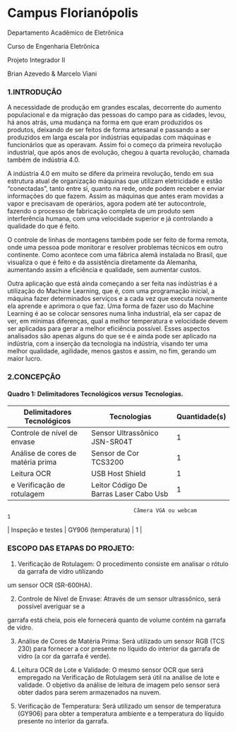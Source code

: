 # Campus Florianópolis

Departamento Acadêmico de Eletrônica

Curso de Engenharia Eletrônica

Projeto Integrador II

Brian Azevedo & Marcelo Viani


### 1.INTRODUÇÃO

A necessidade de produção em grandes escalas, decorrente do aumento
populacional e da migração das pessoas do campo para as cidades, levou, há anos
atrás, uma mudança na forma em que eram produzidos os produtos, deixando de ser
feitos de forma artesanal e passando a ser produzidos em larga escala por indústrias
equipadas com máquinas e funcionários que as operavam. Assim foi o começo da
primeira revolução industrial, que após anos de evolução, chegou à quarta revolução,
chamada também de indústria 4.0.

A indústria 4.0 em muito se difere da primeira revolução, tendo em sua
estrutura atual de organização máquinas que utilizam eletricidade e estão
“conectadas”, tanto entre si, quanto na rede, onde podem receber e enviar
informações do que fazem. Assim as máquinas que antes eram movidas a vapor e
precisavam de operários, agora podem até ter autocontrole, fazendo o processo de
fabricação completa de um produto sem interferência humana, com uma velocidade
superior e já controlando a qualidade do que é feito.

O controle de linhas de montagens também pode ser feito de forma remota,
onde uma pessoa pode monitorar e resolver problemas técnicos em outro continente.
Como acontece com uma fábrica alemã instalada no Brasil, que visualiza o que é feito
e da assistência diretamente da Alemanha, aumentando assim a eficiência e
qualidade, sem aumentar custos.

Outra aplicação que está ainda começando a ser feita nas indústrias é a
utilização do Machine Learning, que é, com uma programação inicial, a máquina fazer
determinados serviços e a cada vez que executa novamente ela aprende e aprimora o
que faz. Uma forma de fazer uso do Machine Learning é ao se colocar sensores numa
linha industrial, ela ser capaz de ver, em mínimas diferenças, qual a melhor
temperatura e velocidade devem ser aplicadas para gerar a melhor eficiência possível.
Esses aspectos analisados são apenas alguns do que se é e ainda pode ser
aplicado na indústria, com a inserção da tecnologia na indústria, visando ter uma
melhor qualidade, agilidade, menos gastos e assim, no fim, gerando um maior lucro.



### 2.CONCEPÇÃO



#### Quadro 1: Delimitadores Tecnológicos *versus* Tecnologias.

| **Delimitadores Tecnológicos**          | **Tecnologias**                        | **Quantidade(s)** |
| --------------------------------------- | -------------------------------------- | ----------------- |
| Controle de nível de envase             | Sensor Ultrassônico JSN-SR04T          | 1                 |
| Análise de cores de matéria prima       | Sensor de Cor TCS3200                  | 1                 |
| Leitura OCR                             | USB Host Shield                        | 1                 |
|  e Verificação de rotulagem             | Leitor Código De Barras Laser Cabo Usb | 1                 |
                                            Câmera VGA ou webcam                     1
| Inspeção e testes                       | GY906   (temperatura)                  | 1                 |

 

### ESCOPO DAS ETAPAS DO PROJETO: 

1. Verificação de Rotulagem: O procedimento consiste em analisar o rótulo da garrafa de vidro utilizando 

um sensor OCR (SR-600HA). 

2. Controle de Nível de Envase: Através de um sensor ultrassônico, será possível averiguar se a 

garrafa está cheia, pois ele fornecerá quanto de volume contém na garrafa de vidro. 

3. Análise de Cores de Matéria Prima: Será utilizado um sensor RGB (TCS 230) para fornecer a cor presente no líquido do interior da garrafa de vidro (a cor da garrafa é verde). 

4. Leitura OCR de Lote e Validade: O mesmo sensor OCR que será empregado na Verificação de Rotulagem será útil na análise de lote e validade. O objetivo da análise de leitura de imagem pelo sensor será obter dados para serem armazenados na nuvem. 

5. Verificação de Temperatura: Será utilizado um sensor de temperatura (GY906) para obter a temperatura ambiente e a temperatura do líquido presente no interior da garrafa. 
